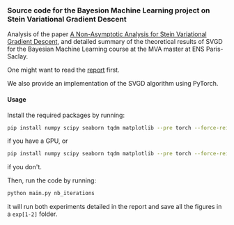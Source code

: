 ### Source code for the Bayesion Machine Learning project on Stein Variational Gradient Descent

Analysis of the paper [A Non-Asymptotic Analysis for Stein Variational Gradient Descent](https://arxiv.org/pdf/2006.09797.pdf), and detailed summary
of the theoretical results of SVGD for the Bayesian Machine Learning course at the MVA master at ENS Paris-Saclay.

One might want to read the [report](Report/main.pdf) first.

We also provide an implementation of the SVGD algorithm using PyTorch.

#### Usage
Install the required packages by running:
```bash
pip install numpy scipy seaborn tqdm matplotlib --pre torch --force-reinstall --index-url https://download.pytorch.org/whl/nightly/cu117
```
if you have a GPU, or
```bash
pip install numpy scipy seaborn tqdm matplotlib --pre torch --force-reinstall --index-url https://download.pytorch.org/whl/nightly/cpu
```
if you don't.

Then, run the code by running:
```bash
python main.py nb_iterations
```
it will run both experiments detailed in the report
and save all the figures in a `exp[1-2]` folder.
